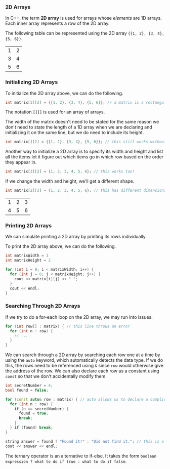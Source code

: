 <!-- # [Link to video.]() -->

### 2D Arrays
 
In C++, the term **2D array** is used for arrays whose *elements* are 1D arrays. Each inner array represents a row of the 2D array.

The following table can be represented using the 2D array `{{1, 2}, {3, 4}, {5, 6}}`.
<table>
  <tr>
    <td>1</td>
    <td>2</td>
  </tr>
  <tr>
    <td>3</td>
    <td>4</td>
  </tr>
  <tr>
    <td>5</td>
    <td>6</td>
  </tr>
</table>

### Initializing 2D Arrays

To initialize the 2D array above, we can do the following.

```java
int matrix[3][2] = {{1, 2}, {3, 4}, {5, 6}}; // a matrix is a rectangular table of numbers
```

The notation `[][]` is used for an array of arrays.

The width of the matrix doesn't need to be stated for the same reason we don't need to state the length of a 1D array when we are declaring and initializing it on the same line, but we do need to include its height.

```java
int matrix[][2] = {{1, 2}, {3, 4}, {5, 6}}; // this still works without the [3]
```

Another way to initialize a 2D array is to specify its width and height and list all the items let it figure out which items go in which row based on the order they appear in.

```java
int matrix[3][2] = {1, 2, 3, 4, 5, 6}; // this works too!
```

If we change the width and height, we'll get a different shape.

```java
int matrix[2][3] = {1, 2, 3, 4, 5, 6}; // this has different dimensions than the one above; see below
```

<table>
  <tr>
    <td>1</td>
    <td>2</td>
    <td>3</td>
  </tr>
  <tr>
    <td>4</td>
    <td>5</td>
    <td>6</td>
  </tr>
</table>

### Printing 2D Arrays

We can simulate printing a 2D array by printing its rows individually.

To print the 2D array above, we can do the following.

```cpp
int matrixWidth = 3
int matrixHeight = 2

for (int i = 0; i < matrixWidth; i++) {
  for (int j = 0; j < matrixHeight; j++) {
    cout << matrix[i][j] << " ";
  }
  cout << endl;
}
```

### Searching Through 2D Arrays

If we try to do a for-each loop on the 2D array, we may run into issues.

```cpp
for (int row[] : matrix) { // this line throws an error
  for (int n : row) {
    // ...
  } 
}
```

We can search through a 2D array by searching each row one at a time by using the `auto` keyword, which automatically detects the data type. If we do this, the rows need to be referenced using `&` since `row` would otherwise give the address of the row. We can also declare each row as a constant using `const` so that we don't accidentally modify them.

```cpp
int secretNumber = 4;
bool found = false;

for (const auto& row : matrix) { // auto allows us to declare a complicated data type within a for-each loop
  for (int n : row) {
    if (n == secretNumber) {
      found = true;
      break;
    }
  } if (found) break;
}

string answer = found ? "Found it!" : "Did not find it."; // this is a ternary operator
cout << answer << endl;
```

The ternary operator is an alternative to if-else. It takes the form `boolean expression ? what to do if true : what to do if false`.
